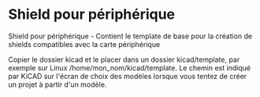 Shield pour périphérique
========================

Shield pour périphérique - Contient le template de base pour la création de shields compatibles avec la carte périphérique

Copier le dossier kicad et le placer dans un dossier kicad/template, par exemple sur Linux /home/mon_nom/kicad/template.
Le chemin est indiqué par KiCAD sur l'écran de choix des modèles lorsque vous tentez de créer un projet à partir d'un modèle.

